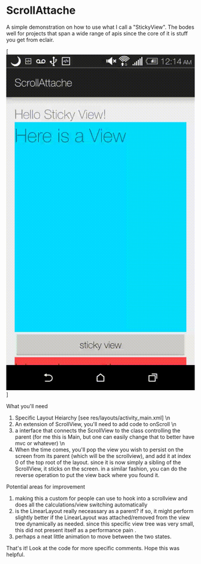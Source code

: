 # ScrollAttache
A simple demonstration on how to use what I call a "StickyView". The bodes well for projects that span a wide range of apis since the core of it is stuff you get from eclair. 

[![Build screen](https://github.com/yrizk/ScrollAttache/blob/master/demo.gif)]


What you'll need
1. Specific Layout Heiarchy [see res/layouts/activity_main.xml]  \n 
2. An extension of ScrollView, you'll need to add code to onScroll \n 
3. a interface that connects the ScrollView to the class controlling the parent (for me this is Main, but one can easily change that to better have mvc or whatever)  \n 
4. When the time comes, you'll pop the view you wish to persist on the screen from its parent (which will be the scrollview), and add it at index 0 of the top root of the layout. since it is now simply a sibling of the ScrollView, it sticks on the screen. in a similar fashion, you can do the reverse operation to put the view back where you found it. 

Potential areas for improvement 
1. making this a custom for people can use to hook into a scrollview and does all the calculations/view switching automatically 
2. is the LinearLayout really neceassary as  a parent? if so, it might perform slightly better if the LinearLayout was attached/removed from the view tree dynamically as needed. since this specific view tree was very small, this did not present itself as a performance pain . 
3. perhaps a neat little animation to move between the two states. 

That's it! Look at the code for more specific comments. Hope this was helpful. 
